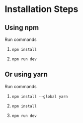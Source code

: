 # Installation Steps



## Using npm

Run commands

1) ```npm install```


2) ```npm run dev```


## Or using yarn

Run commands 

1) ```npm install --global yarn```

2) ```npm install```

3) ```npm run dev```



